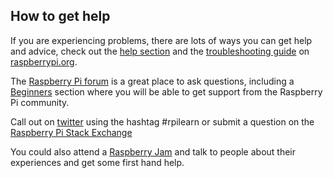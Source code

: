 ## How to get help

If you are experiencing problems, there are lots of ways you can get help and advice, check out the [help section](https://www.raspberrypi.org/help/) and the [troubleshooting guide](https://www.raspberrypi.org/learning/troubleshooting-guide/) on [raspberrypi.org](https://www.raspberrypi.org).

The [Raspberry Pi forum](https://www.raspberrypi.org/forums) is a great place to ask questions, including a [Beginners](https://www.raspberrypi.org/forums/viewforum.php?f=91) section where you will be able to get support from the Raspberry Pi community.

Call out on [twitter](https://twitter.com) using the hashtag #rpilearn or submit a question on the [Raspberry Pi Stack Exchange](https://raspberrypi.stackexchange.com/)

You could also attend a [Raspberry Jam](rpf.io/jam) and talk to people about their experiences and get some first hand help.

